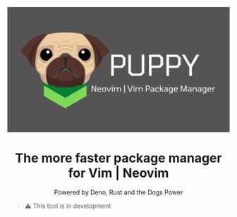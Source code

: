 <div align="center">
  <p>
    <img src="./docs/puppy_logo.png">
  </p>
  <h1>The more faster package manager for Vim | Neovim</h1>
  <p>Powered by Deno, Rust and the Dogs Power</p>
</div>


> ⚠️ This tool is in development
